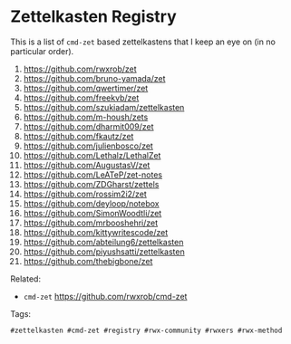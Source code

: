 # Zettelkasten Registry

This is a list of `cmd-zet` based zettelkastens that I keep an eye on (in
no particular order).

1. <https://github.com/rwxrob/zet>
1. <https://github.com/bruno-yamada/zet>
1. <https://github.com/qwertimer/zet>
1. <https://github.com/freekvb/zet>
1. <https://github.com/szukiadam/zettelkasten>
1. <https://github.com/m-housh/zets>
1. <https://github.com/dharmit009/zet>
1. <https://github.com/fkautz/zet>
1. <https://github.com/julienbosco/zet>
1. <https://github.com/Lethalz/LethalZet>
1. <https://github.com/AugustasV/zet>
1. <https://github.com/LeATeP/zet-notes>
1. <https://github.com/ZDGharst/zettels>
1. <https://github.com/rossim2i2/zet>
1. <https://github.com/deyloop/notebox>
1. <https://github.com/SimonWoodtli/zet>
1. <https://github.com/mrbooshehri/zet>
1. <https://github.com/kittywritescode/zet>
1. <https://github.com/abteilung6/zettelkasten>
1. <https://github.com/piyushsatti/zettelkasten>
1. <https://github.com/thebigbone/zet>

Related:

* `cmd-zet`
	<https://github.com/rwxrob/cmd-zet>

Tags:

	#zettelkasten #cmd-zet #registry #rwx-community #rwxers #rwx-method
